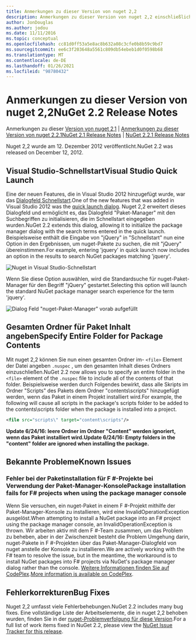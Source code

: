 ```yaml
---
title: Anmerkungen zu dieser Version von nuget 2,2
description: Anmerkungen zu dieser Version von nuget 2,2 einschließlich bekannter Probleme, Fehlerbehebungen, hinzugefügter Features und dcrs.
author: JonDouglas
ms.author: jodou
ms.date: 11/11/2016
ms.topic: conceptual
ms.openlocfilehash: cc81d0ff53a5e8ac8b632a08c3cfe0b8b59c9bd7
ms.sourcegitcommit: ee6c3f203648a5561c809db54ebeb1d0f0598b68
ms.translationtype: MT
ms.contentlocale: de-DE
ms.lasthandoff: 01/26/2021
ms.locfileid: "98780432"
---
```

# <a name="nuget-22-release-notes"></a><span data-ttu-id="d66ed-103">Anmerkungen zu dieser Version von nuget 2,2</span><span class="sxs-lookup"><span data-stu-id="d66ed-103">NuGet 2.2 Release Notes</span></span>

<span data-ttu-id="d66ed-104">Anmerkungen zu dieser [Version von nuget 2,1](../release-notes/nuget-2.1.md)  |  [Anmerkungen zu dieser Version von nuget 2.2.1](../release-notes/nuget-2.2.1.md)</span><span class="sxs-lookup"><span data-stu-id="d66ed-104">[NuGet 2.1 Release Notes](../release-notes/nuget-2.1.md) | [NuGet 2.2.1 Release Notes](../release-notes/nuget-2.2.1.md)</span></span>

<span data-ttu-id="d66ed-105">Nuget 2,2 wurde am 12. Dezember 2012 veröffentlicht.</span><span class="sxs-lookup"><span data-stu-id="d66ed-105">NuGet 2.2 was released on December 12, 2012.</span></span>

## <a name="visual-studio-quick-launch"></a><span data-ttu-id="d66ed-106">Visual Studio-Schnellstart</span><span class="sxs-lookup"><span data-stu-id="d66ed-106">Visual Studio Quick Launch</span></span>
<span data-ttu-id="d66ed-107">Eine der neuen Features, die in Visual Studio 2012 hinzugefügt wurde, war das [Dialogfeld Schnellstart](/visualstudio/ide/reference/quick-launch-environment-options-dialog-box).</span><span class="sxs-lookup"><span data-stu-id="d66ed-107">One of the new features that was added in Visual Studio 2012 was the [quick launch dialog](/visualstudio/ide/reference/quick-launch-environment-options-dialog-box).</span></span> <span data-ttu-id="d66ed-108">Nuget 2,2 erweitert dieses Dialogfeld und ermöglicht es, das Dialogfeld "Paket-Manager" mit den Suchbegriffen zu initialisieren, die im Schnellstart eingegeben wurden.</span><span class="sxs-lookup"><span data-stu-id="d66ed-108">NuGet 2.2 extends this dialog, allowing it to initialize the package manager dialog with the search terms entered in the quick launch.</span></span> <span data-ttu-id="d66ed-109">Beispielsweise enthält die Eingabe von "jQuery" in "Schnellstart" nun eine Option in den Ergebnissen, um nuget-Pakete zu suchen, die mit "jQuery" übereinstimmen.</span><span class="sxs-lookup"><span data-stu-id="d66ed-109">For example, entering 'jquery' in quick launch now includes an option in the results to search NuGet packages matching 'jquery'.</span></span>

![Nuget in Visual Studio-Schnellstart](./media/quick-launch.png)

<span data-ttu-id="d66ed-111">Wenn Sie diese Option auswählen, wird die Standardsuche für nuget-Paket-Manager für den Begriff "jQuery" gestartet.</span><span class="sxs-lookup"><span data-stu-id="d66ed-111">Selecting this option will launch the standard NuGet package manager search experience for the term 'jquery'.</span></span>

![Dialog Feld "nuget-Paket-Manager" vorab aufgefüllt](./media/pkg-mgr-search-from-quick-launch.png)

## <a name="specify-entire-folder-for-package-contents"></a><span data-ttu-id="d66ed-113">Gesamten Ordner für Paket Inhalt angeben</span><span class="sxs-lookup"><span data-stu-id="d66ed-113">Specify Entire Folder for Package Contents</span></span>
<span data-ttu-id="d66ed-114">Mit nuget 2,2 können Sie nun einen gesamten Ordner im- `<file>` Element der Datei angeben `.nuspec` , um den gesamten Inhalt dieses Ordners einzuschließen.</span><span class="sxs-lookup"><span data-stu-id="d66ed-114">NuGet 2.2 now allows you to specify an entire folder in the `<file>` element of the `.nuspec` file to include all of the contents of that folder.</span></span> <span data-ttu-id="d66ed-115">Beispielsweise werden durch Folgendes bewirkt, dass alle Skripts im Ordner "Scripts" des Pakets dem Ordner "contents\scripts" hinzugefügt werden, wenn das Paket in einem Projekt installiert wird.</span><span class="sxs-lookup"><span data-stu-id="d66ed-115">For example, the following will cause all scripts in the package's scripts folder to be added to the contents\scripts folder when the package is installed into a project.</span></span>

```xml
<file src="scripts\" target="content\scripts"/>
```

<span data-ttu-id="d66ed-116">**Update 6/24/16: leere Ordner im Ordner "Content" werden ignoriert, wenn das Paket installiert wird.**</span><span class="sxs-lookup"><span data-stu-id="d66ed-116">**Update 6/24/16: Empty folders in the "content" folder are ignored when installing the package.**</span></span>

## <a name="known-issues"></a><span data-ttu-id="d66ed-117">Bekannte Probleme</span><span class="sxs-lookup"><span data-stu-id="d66ed-117">Known Issues</span></span>

### <a name="package-installation-fails-for-f-projects-when-using-the-package-manager-console"></a><span data-ttu-id="d66ed-118">Fehler bei der Paketinstallation für F #-Projekte bei Verwendung der Paket-Manager-Konsole</span><span class="sxs-lookup"><span data-stu-id="d66ed-118">Package installation fails for F# projects when using the package manager console</span></span>
<span data-ttu-id="d66ed-119">Wenn Sie versuchen, ein nuget-Paket in einem F #-Projekt mithilfe der Paket-Manager-Konsole zu installieren, wird eine InvalidOperationException ausgelöst.</span><span class="sxs-lookup"><span data-stu-id="d66ed-119">When attempting to install a NuGet package into an F# project using the package manager console, an InvalidOperationException is thrown.</span></span> <span data-ttu-id="d66ed-120">Wir arbeiten aktiv mit dem F #-Team zusammen, um das Problem zu beheben, aber in der Zwischenzeit besteht die Problem Umgehung darin, nuget-Pakete in F #-Projekten über das Paket-Manager-Dialogfeld von nuget anstelle der Konsole zu installieren.</span><span class="sxs-lookup"><span data-stu-id="d66ed-120">We are actively working with the F# team to resolve the issue, but in the meantime, the workaround is to install NuGet packages into F# projects via NuGet's package manager dialog rather than the console.</span></span> <span data-ttu-id="d66ed-121">[Weitere Informationen finden Sie auf CodePlex](http://nuget.codeplex.com/workitem/2873).</span><span class="sxs-lookup"><span data-stu-id="d66ed-121">[More information is available on CodePlex](http://nuget.codeplex.com/workitem/2873).</span></span>


## <a name="bug-fixes"></a><span data-ttu-id="d66ed-122">Fehlerkorrekturen</span><span class="sxs-lookup"><span data-stu-id="d66ed-122">Bug Fixes</span></span>
<span data-ttu-id="d66ed-123">Nuget 2,2 umfasst viele Fehlerbehebungen.</span><span class="sxs-lookup"><span data-stu-id="d66ed-123">NuGet 2.2 includes many bug fixes.</span></span> <span data-ttu-id="d66ed-124">Eine vollständige Liste der Arbeitselemente, die in nuget 2,2 behoben wurden, finden Sie in der [nuget-Problemverfolgung für diese Version](http://nuget.codeplex.com/workitem/list/advanced?keyword=&status=Closed&type=All&priority=All&release=NuGet%202.2&assignedTo=All&component=All&sortField=LastUpdatedDate&sortDirection=Descending&page=0).</span><span class="sxs-lookup"><span data-stu-id="d66ed-124">For a full list of work items fixed in NuGet 2.2, please view the [NuGet Issue Tracker for this release](http://nuget.codeplex.com/workitem/list/advanced?keyword=&status=Closed&type=All&priority=All&release=NuGet%202.2&assignedTo=All&component=All&sortField=LastUpdatedDate&sortDirection=Descending&page=0).</span></span>
